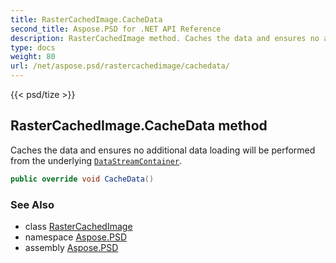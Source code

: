 ```yaml
---
title: RasterCachedImage.CacheData
second_title: Aspose.PSD for .NET API Reference
description: RasterCachedImage method. Caches the data and ensures no additional data loading will be performed from the underlying DataStreamContainer
type: docs
weight: 80
url: /net/aspose.psd/rastercachedimage/cachedata/
---
```

{{< psd/tize >}}
## RasterCachedImage.CacheData method

Caches the data and ensures no additional data loading will be performed from the underlying [`DataStreamContainer`](../../datastreamsupporter/datastreamcontainer/).

```csharp
public override void CacheData()
```

### See Also

* class [RasterCachedImage](../)
* namespace [Aspose.PSD](../../rastercachedimage/)
* assembly [Aspose.PSD](../../../)



